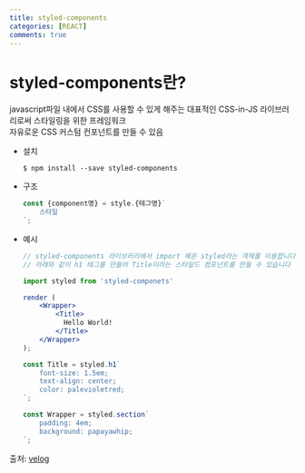 ```yaml
---
title: styled-components
categories: [REACT]
comments: true
---
```


# styled-components란?
javascript파일 내에서 CSS를 사용할 수 있게 해주는 대표적인 CSS-in-JS 라이브러리로써 스타일링을 위한 프레임워크  
자유로운 CSS 커스텀 컨포넌트를 만들 수 있음

- 설치
    ```
    $ npm install --save styled-components
    ```

- 구조
    ``` jsx
    const {component명} = style.{태그명}`
        스타일
    `;
    ```

- 예시
    ``` jsx
    // styled-components 라이브러리에서 import 해온 styled라는 객체를 이용합니다
    // 아래와 같이 h1 태그를 만들어 Title이라는 스타일드 컴포넌트를 만들 수 있습니다

    import styled from 'styled-componets'

    render (
        <Wrapper>
            <Title>
              Hello World!
            </Title>
        </Wrapper>
    );

    const Title = styled.h1`
        font-size: 1.5em;
        text-align: center;
        color: palevioletred;
    `;

    const Wrapper = styled.section`
        padding: 4em;
        background: papayawhip;
    `;
    ```

출처: [velog](https://velog.io/@djaxornwkd12/Styled-Component%EB%9E%80-%EB%AC%B4%EC%97%87%EC%9D%B8%EA%B0%80)